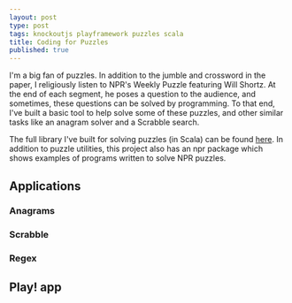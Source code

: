 ```yaml
---
layout: post
type: post
tags: knockoutjs playframework puzzles scala
title: Coding for Puzzles
published: true
---
```


I'm a big fan of puzzles.  In addition to the jumble and crossword in the paper, I religiously listen to NPR's Weekly Puzzle featuring Will Shortz.  At the end of each segment, he poses a question to the audience, and sometimes, these questions can be solved by programming.  To that end, I've built a basic tool to help solve some of these puzzles, and other similar tasks like an anagram solver and a Scrabble search.

The full library I've built for solving puzzles (in Scala) can be found [here](https://github.com/josephpconley/scala/tree/master/puzzles).  In addition to puzzle utilities, this project also has an npr package which shows examples of programs written to solve NPR puzzles.

## Applications

### Anagrams

### Scrabble

### Regex

## Play! app